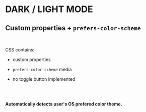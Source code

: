 # DARK / LIGHT MODE

## Custom properties + `prefers-color-scheme`

<br>

CSS contains:
<br>

- custom properties

- `prefers-color-scheme` media

- no toggle button implemented

<br><br>

**Automatically detects user's OS prefered color theme.**
